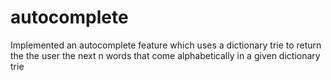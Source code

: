 # autocomplete
Implemented an autocomplete feature which uses a dictionary trie to return the the user 
the next n words that come alphabetically in a given dictionary trie

